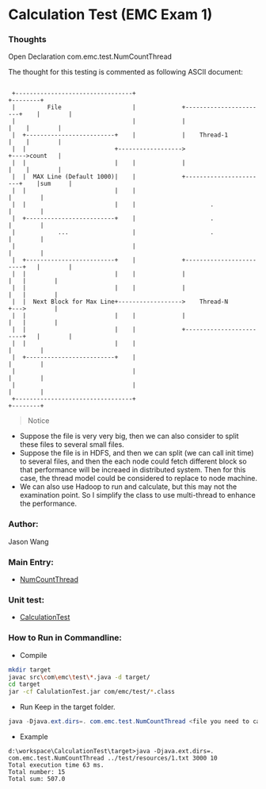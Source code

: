 # Calculation Test (EMC Exam 1)
### Thoughts
Open Declaration com.emc.test.NumCountThread


The thought for this testing is commented as following ASCII document: 
```

 +---------------------------------+                                          +--------+
 |         File                    |             +-----------------------+    |        |
 |                                 |             |                       |    |        |
 |  +-------------------------+    |             |    Thread-1           |    |        |
 |  |                         +------------------>                       +---->count   |
 |  |                         |    |             |                       |    |        |
 |  |  MAX Line (Default 1000)|    |             +-----------------------+    |sum     |
 |  |                         |    |                                          |        |
 |  |                         |    |                     .                    |        |
 |  +-------------------------+    |                     .                    |        |
 |            ...                  |                     .                    |        |
 |                                 |                                          |        |
 |  +-------------------------+    |             +------------------------+   |        |
 |  |                         |    |             |                        |   |        |
 |  |                         |    |             |                        |   |        |
 |  |  Next Block for Max Line+------------------>    Thread-N            +--->        |
 |  |                         |    |             |                        |   |        |
 |  |                         |    |             +------------------------+   |        |
 |  |                         |    |                                          |        |
 |  +-------------------------+    |                                          |        |
 |                                 |                                          |        |
 |                                 |                                          |        |
 +---------------------------------+                                          +--------+
```

 
> Notice

   - Suppose the file is very very big, then we can also consider to split these files to several small files. 
   - Suppose the file is in HDFS, and then we can split (we can call init time) to several files, and then the each node could fetch different block so that performance will be increaed in distributed system. Then for this case, the thread model could be considered to replace to node machine. 
   - We can also use Hadoop to run and calculate, but this may not the examination point. So I simplify the class to use multi-thread to enhance the performance.

### Author:
Jason Wang

### Main Entry:

* [NumCountThread](https://github.com/iamtangram/CalculationTest/blob/master/src/com/emc/test/NumCountThread.java)

### Unit test:
* [CalculationTest](https://github.com/iamtangram/CalculationTest/blob/master/test/com/emc/test/CalculationTest.java)

### How to Run in Commandline:
* Compile
```sh
mkdir target
javac src\com\emc\test\*.java -d target/
cd target
jar -cf CalulationTest.jar com/emc/test/*.class
```
* Run 
Keep in the target folder.
```java
java -Djava.ext.dirs=. com.emc.test.NumCountThread <file you need to calculate> [#Num of max lines] [#Num of Threads]
```
* Example
```
d:\workspace\CalculationTest\target>java -Djava.ext.dirs=. com.emc.test.NumCountThread ../test/resources/1.txt 3000 10
Total execution time 63 ms.
Total number: 15
Total sum: 507.0
```
